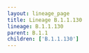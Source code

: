 ```yaml
---
layout: lineage_page
title: Lineage B.1.1.130
lineage: B.1.1.130
parent: B.1.1
children: ['B.1.1.130']
---
```

